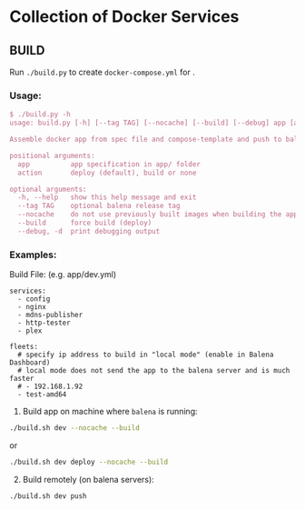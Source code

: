 # Collection of Docker Services

## BUILD

Run `./build.py` to create `docker-compose.yml` for <app>.

### Usage:

```tex
$ ./build.py -h
usage: build.py [-h] [--tag TAG] [--nocache] [--build] [--debug] app [action]

Assemble docker app from spec file and compose-template and push to balena fleet

positional arguments:
  app          app specification in app/ folder
  action       deploy (default), build or none

optional arguments:
  -h, --help   show this help message and exit
  --tag TAG    optional balena release tag
  --nocache    do not use previously built images when building the app
  --build      force build (deploy)
  --debug, -d  print debugging output
```

### Examples:

Build File: (e.g. app/dev.yml)

```
services:
  - config
  - nginx
  - mdns-publisher
  - http-tester
  - plex

fleets:
  # specify ip address to build in "local mode" (enable in Balena Dashboard)
  # local mode does not send the app to the balena server and is much faster
  # - 192.168.1.92
  - test-amd64
```

1) Build app on machine where `balena` is running:

```bash
./build.sh dev --nocache --build
```

or 

```bash
./build.sh dev deploy --nocache --build
```

2) Build remotely (on balena servers):

```bash
./build.sh dev push 
```
